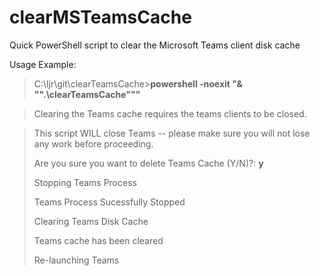 # clearMSTeamsCache
Quick PowerShell script to clear the Microsoft Teams client disk cache

Usage Example:
> C:\ljr\git\clearTeamsCache>**powershell -noexit "& "".\clearTeamsCache"""**

> Clearing the Teams cache requires the teams clients to be closed.

> This script WILL close Teams -- please make sure you will not lose any work before proceeding.
>
> Are you sure you want to delete Teams Cache (Y/N)?: **y**
>
> Stopping Teams Process
>
> Teams Process Sucessfully Stopped
>
> 
>
> Clearing Teams Disk Cache
>
> Teams cache has been cleared
>
> 
>
> Re-launching Teams
